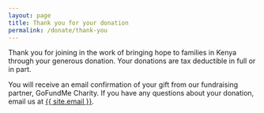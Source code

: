 ```yaml
---
layout: page
title: Thank you for your donation
permalink: /donate/thank-you
---
```


Thank you for joining in the work of bringing hope to families in Kenya through your generous donation. Your donations are tax deductible in full or in part.

You will receive an email confirmation of your gift from our fundraising partner, GoFundMe Charity. If you have any questions about your donation, email us at <a class="u-email" href="mailto:{{ site.email }}">{{ site.email }}</a>.